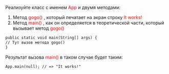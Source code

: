 Реализуйте класс с именем <app style=color:red> App </app> и двумя методами:

1. Метод <gogo style=color:red> gogo() </gogo>, который печатает на экран строку <works style=color:red> It works! </works>
2. Метод <psvm style=color:red> main() </psvm>, как он определяется в теоретической части, который вызывает метод <gogo style=color:red> gogo() </gogo>

```markdown
public static void main(String[] args) {
// Тут вызов метода gogo()
}
```

Результат вызова <psvm style=color:red> main() </psvm> в таком случае будет таким:

```markdown
App.main(null); // => "It works!"
```